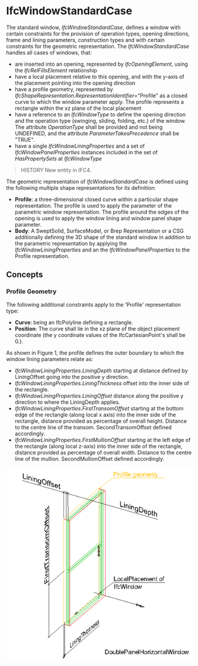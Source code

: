 # IfcWindowStandardCase

The standard window, _IfcWindowStandardCase_, defines a window with certain constraints for the provision of operation types, opening directions, frame and lining parameters, construction types and with certain constraints for the geometric representation. The _IfcWindowStandardCase_ handles all cases of windows, that:

* are inserted into an opening, represented by _IfcOpeningElement_, using the _IfcRelFillsElement_ relationship
* have a local placement relative to this opening, and with the y-axis of the placement pointing into the opening direction
* have a profile geometry, represented by _IfcShapeRepresentation.RepresentationIdentifier_="Profile" as a closed curve to which the window parameter apply. The profile represents a rectangle within the xz plane of the local placement
* have a reference to an _IfcWindowType_ to define the opening direction and the operation type (swinging, sliding, folding, etc.) of the window. The attribute _OperationType_ shall be provided and not being UNDEFINED, and the attribute _ParameterTakesPrecedence_ shall be "TRUE".
* have a single _IfcWindowLiningProperties_ and a set of _IfcWindowPanelProperties_ instances included in the set of _HasPropertySets_ at _IfcWindowType_

> HISTORY  New entity in IFC4.

The geometric representation of _IfcWindowStandardCase_ is defined using the following multiple shape representations for its definition:

* **Profile**: a three-dimensional closed curve within a particular shape representation. The profile is used to apply the parameter of the parametric window representation. The profile around the edges of the opening is used to apply the window lining and window panel shape parameter.
* **Body**: A SweptSolid, SurfaceModel, or Brep Representation or a CSG additionally defining the 3D shape of the standard window in addition to the parametric representation by applying the _IfcWindowLiningProperties_ and an the _IfcWindowPanelProperties_ to the Profile representation.

## Concepts

### Profile Geometry

The following additional constraints apply to the 'Profile' representation type:

* **Curve**: being an IfcPolyline defining a rectangle.
* **Position**: The curve shall lie in the xz plane of the object placement coordinate (the y coordinate values of the IfcCartesianPoint's shall be 0.).

As shown in Figure 1, the profile defines the outer boundary to which the window lining parameters relate as:

* _IfcWindowLiningProperties.LiningDepth_ starting at distance defined by LiningOffset going into the positive y direction.
* _IfcWindowLiningProperties.LiningThickness_ offset into the inner side of the rectangle.
* _IfcWindowLiningProperties.LiningOffset_ distance along the positive y direction to where the LiningDepth applies.
* _IfcWindowLiningProperties.FirstTransomOffset_ starting at the bottom edge of the rectangle (along local x axis) into the inner side of the rectangle, distance provided as percentage of overall height. Distance to the centre line of the transom. SecondTransomOffset defined accordingly.
* _IfcWindowLiningProperties.FirstMullionOffset_ starting at the left edge of the rectangle (along local z-axis) into the inner side of the rectangle, distance provided as percentage of overall width. Distance to the centre line of the mullion. SecondMullionOffset defined accordingly.

!["standard window"](../../../../figures/ifcwindowstandardcase-01.png "Figure 1 &mdash; Window profile")

